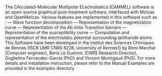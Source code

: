 The CAlculated-Molecular Multipolar ELectrostatics (CAMMEL) software is an open-source graphical post-treatment software, interfaced with Molcas and OpenMolcas. Various features are implemented
in this software such as :
— Wave function decomposition
— Representation of the magnetization curve
— Representation of the Ab initio Transition barriers
— Representation of the susceptibility curve
— Computation and representation of the electrostatic potential surrounding lanthanide atoms
This Software have been developed in the Institut des Sciences Chimiques de Rennes (ISCR UMR CNRS 6226, University of Rennes1) by Rémi Marchal (Computer engineer), Boris Le Guennic (CNRS Research Director), Guglielmo Fernandez-Garcia (PhD) and Vincent Montigaud (PhD).
For more details and installation instruction, please refer to the Manual
Examples are provided in the examples directory
